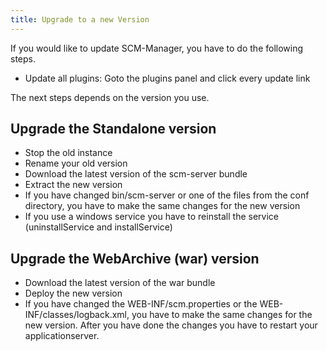 ```yaml
---
title: Upgrade to a new Version
---
```


If you would like to update SCM-Manager, you have to do the following
steps.

- Update all plugins: Goto the plugins panel and click every update link

The next steps depends on the version you use.

## Upgrade the Standalone version

- Stop the old instance
- Rename your old version
- Download the latest version of the scm-server bundle
- Extract the new version
- If you have changed bin/scm-server or one of the files from the conf
  directory, you have to make the same changes for the new version
- If you use a windows service you have to reinstall the service
  (uninstallService and installService)

## Upgrade the WebArchive (war) version

- Download the latest version of the war bundle
- Deploy the new version
- If you have changed the WEB-INF/scm.properties or the
  WEB-INF/classes/logback.xml, you have to make the same changes for
  the new version. After you have done the changes you have to restart
  your applicationserver.
